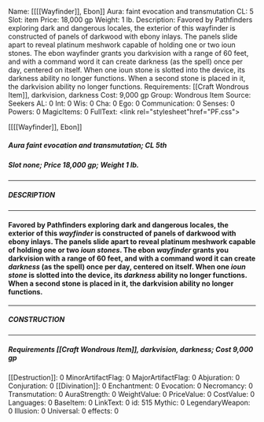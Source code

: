Name: [[[[Wayfinder]], Ebon]]
Aura: faint evocation and transmutation
CL: 5
Slot: item
Price: 18,000 gp
Weight: 1 lb.
Description: Favored by Pathfinders exploring dark and dangerous locales, the exterior of this wayfinder is constructed of panels of darkwood with ebony inlays. The panels slide apart to reveal platinum meshwork capable of holding one or two ioun stones. The ebon wayfinder grants you darkvision with a range of 60 feet, and with a command word it can create darkness (as the spell) once per day, centered on itself. When one ioun stone is slotted into the device, its darkness ability no longer functions. When a second stone is placed in it, the darkvision ability no longer functions.
Requirements: [[Craft Wondrous Item]], darkvision, darkness
Cost: 9,000 gp
Group: Wondrous Item
Source: Seekers
AL: 0
Int: 0
Wis: 0
Cha: 0
Ego: 0
Communication: 0
Senses: 0
Powers: 0
MagicItems: 0
FullText: <link rel="stylesheet"href="PF.css"><div class="heading"><p class="alignleft">[[[[Wayfinder]], Ebon]]</p><div style="clear: both;"></div></div><div><h5><b>Aura </b>faint evocation and transmutation; <b>CL </b>5th</h5><h5><b>Slot </b>none; <b>Price </b>18,000 gp; <b>Weight </b>1 lb.</h5></div><hr/><div><h5><b>DESCRIPTION</b></h5></div><hr/><div><h4><p>Favored by Pathfinders exploring dark and dangerous locales, the exterior of this <i>wayfinder</i> is constructed of panels of darkwood with ebony inlays. The panels slide apart to reveal platinum meshwork capable of holding one or two <i><i>ioun stone</i>s</i>. The ebon <i>wayfinder</i> grants you darkvision with a range of 60 feet, and with a command word it can create <i>darkness</i> (as the spell) once per day, centered on itself. When one <i>ioun stone</i> is slotted into the device, its <i>darkness</i> ability no longer functions. When a second stone is placed in it, the darkvision ability no longer functions.</p></h4></div><hr/><div><h5><b>CONSTRUCTION</b></h5></div><hr/><div><h5><b>Requirements </b>[[Craft Wondrous Item]], <i>darkvision</i>, <i>darkness</i>; <b>Cost </b>9,000 gp</h5></div>
[[Destruction]]: 0
MinorArtifactFlag: 0
MajorArtifactFlag: 0
Abjuration: 0
Conjuration: 0
[[Divination]]: 0
Enchantment: 0
Evocation: 0
Necromancy: 0
Transmutation: 0
AuraStrength: 0
WeightValue: 0
PriceValue: 0
CostValue: 0
Languages: 0
BaseItem: 0
LinkText: 0
id: 515
Mythic: 0
LegendaryWeapon: 0
Illusion: 0
Universal: 0
effects: 0

